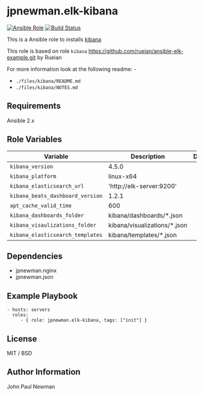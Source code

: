 # jpnewman.elk-kibana

[![Ansible Role](https://img.shields.io/ansible/role/9589.svg?maxAge=2592000)](https://galaxy.ansible.com/jpnewman/elk-kibana/)
[![Build Status](https://travis-ci.org/jpnewman/ansible-role-elk-kibana.svg?branch=master)](https://travis-ci.org/jpnewman/ansible-role-elk-kibana)

This is a Ansible role to installs [kibana](https://www.elastic.co/products/kibana)

This role is based on role ```kibana``` <https://github.com/rueian/ansible-elk-example.git> by Rueian

For more information look at the following readme: -

- ```./files/kibana/README.md```
- ```./files/kibana/NOTES.md```

## Requirements

Ansible 2.x

## Role Variables

|Variable|Description|Default|
|---|---|---|
|```kibana_version```|4.5.0|
|```kibana_platform```|linux-x64|
|```kibana_elasticsearch_url```|'http://elk-server:9200'|
|```kibana_beats_dashboard_version```|1.2.1|
|```apt_cache_valid_time```|600|
|```kibana_dashboards_folder```|kibana/dashboards/*.json|
|```kibana_visaulizations_folder```|kibana/visualizations/*.json|
|```kibana_elasticsearch_templates```|kibana/templates/*.json|

## Dependencies

  - jpnewman.nginx
  - jpnewman.json

## Example Playbook

    - hosts: servers
      roles:
         - { role: jpnewman.elk-kibana, tags: ["init"] }

## License

MIT / BSD

## Author Information

John Paul Newman

